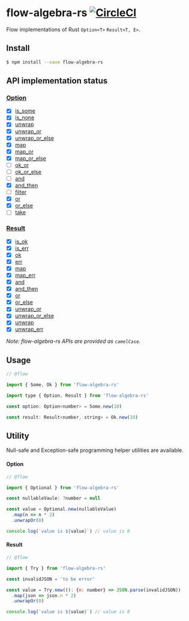 # flow-algebra-rs [![CircleCI](https://circleci.com/gh/tmtmtoo/flow-algebra-rs/tree/develop.svg?style=shield&circle-token=368f268c7a575e9df457ef82b3071ead8082e263)](https://circleci.com/gh/tmtmtoo/flow-algebra-rs/tree/develop)

Flow implementations of Rust `Option<T>` `Result<T, E>`.

## Install
```sh
$ npm install --save flow-algebra-rs
```

## API implementation status
### [Option](https://doc.rust-lang.org/stable/std/option/)
- [x] [is_some](https://doc.rust-lang.org/std/option/enum.Option.html#method.is_some)
- [x] [is_none](https://doc.rust-lang.org/std/option/enum.Option.html#method.is_none)
- [x] [unwrap](https://doc.rust-lang.org/std/option/enum.Option.html#method.unwrap)
- [x] [unwrap_or](https://doc.rust-lang.org/std/option/enum.Option.html#method.unwrap_or)
- [x] [unwrap_or_else](https://doc.rust-lang.org/std/option/enum.Option.html#method.unwrap_or_else)
- [x] [map](https://doc.rust-lang.org/std/option/enum.Option.html#method.map)
- [x] [map_or](https://doc.rust-lang.org/std/option/enum.Option.html#method.map_or)
- [x] [map_or_else](https://doc.rust-lang.org/std/option/enum.Option.html#method.map_or_else)
- [ ] [ok_or](https://doc.rust-lang.org/std/option/enum.Option.html#method.ok_or)
- [ ] [ok_or_else](https://doc.rust-lang.org/std/option/enum.Option.html#method.ok_or_else)
- [ ] [and](https://doc.rust-lang.org/std/option/enum.Option.html#method.and)
- [x] [and_then](https://doc.rust-lang.org/std/option/enum.Option.html#method.and_then)
- [ ] [filter](https://doc.rust-lang.org/std/option/enum.Option.html#method.filter)
- [x] [or](https://doc.rust-lang.org/std/option/enum.Option.html#method.or)
- [x] [or_else](https://doc.rust-lang.org/std/option/enum.Option.html#method.or_else)
- [ ] [take](https://doc.rust-lang.org/std/option/enum.Option.html#method.take)

### [Result](https://doc.rust-lang.org/stable/std/result/)
- [x] [is_ok](https://doc.rust-lang.org/std/result/enum.Result.html#method.is_ok)
- [x] [is_err](https://doc.rust-lang.org/std/result/enum.Result.html#method.is_err)
- [x] [ok](https://doc.rust-lang.org/std/result/enum.Result.html#method.ok)
- [x] [err](https://doc.rust-lang.org/std/result/enum.Result.html#method.err)
- [x] [map](https://doc.rust-lang.org/std/result/enum.Result.html#method.map)
- [x] [map_err](https://doc.rust-lang.org/std/result/enum.Result.html#method.map_err)
- [x] [and](https://doc.rust-lang.org/std/result/enum.Result.html#method.and)
- [x] [and_then](https://doc.rust-lang.org/std/result/enum.Result.html#method.and_then)
- [x] [or](https://doc.rust-lang.org/std/result/enum.Result.html#method.or)
- [x] [or_else](https://doc.rust-lang.org/std/result/enum.Result.html#method.or_else)
- [x] [unwrap_or](https://doc.rust-lang.org/std/result/enum.Result.html#method.unwrap_or)
- [x] [unwrap_or_else](https://doc.rust-lang.org/std/result/enum.Result.html#method.unwrap_or_else)
- [x] [unwrap](https://doc.rust-lang.org/std/result/enum.Result.html#method.unwrap)
- [x] [unwrap_err](https://doc.rust-lang.org/std/result/enum.Result.html#method.unwrap_err)

*Note: flow-algebra-rs APIs are provided as `camelCase`.*

## Usage

```js
// @flow

import { Some, Ok } from 'flow-algebra-rs'

import type { Option, Result } from 'flow-algebra-rs'

const option: Option<number> = Some.new(10)

const result: Result<number, string> = Ok.new(10)
```

## Utility
Null-safe and Exception-safe programming helper utilities are available.

#### Option
```js
// @flow

import { Optional } from 'flow-algebra-rs'

const nullableVaule: ?number = null

const value = Optional.new(nullableValue)
  .map(n => n * 2)
  .unwrapOr(0)

console.log(`value is ${value}`) // value is 0
```

#### Result
```js
// @flow

import { Try } from 'flow-algebra-rs'

const invalidJSON = 'to be error'

const value = Try.new((): {n: number} => JSON.parse(invalidJSON))
  .map(json => json.n * 2)
  .unwrapOr(0)

console.log(`value is ${value}`) // value is 0
```
